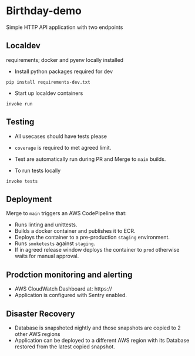 # Birthday-demo

Simple HTTP API application with two endpoints

## Localdev

requirements; docker and pyenv locally installed

- Install python packages required for dev
```
pip install requirements-dev.txt
```

- Start up localdev containers
```
invoke run
```

## Testing

- All usecases should have tests please
- `coverage` is required to met agreed limit.
- Test are automatically run during PR and Merge to `main` builds.

- To run tests locally
```
invoke tests
```

## Deployment

Merge to `main` triggers an AWS CodePipeline that:
- Runs linting and unittests.
- Builds a docker container and publishes it to ECR.
- Deploys the container to a pre-production `staging` environment.
- Runs `smoketests` against `staging`.
- If in agreed release window deploys the container to `prod` otherwise waits for manual approval.


## Prodction monitoring and alerting

- AWS CloudWatch Dashboard at: https://
- Application is configured with Sentry enabled.


## Disaster Recovery

- Database is snapshoted nightly and those snapshots are copied to 2 other AWS regions
- Application can be deployed to a different AWS region with its Database restored from the latest copied snapshot.
